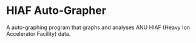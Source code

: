 # HIAF Auto-Grapher
A auto-graphing program that graphs and analyses ANU HIAF (Heavy Ion Accelerator Facility) data. 

